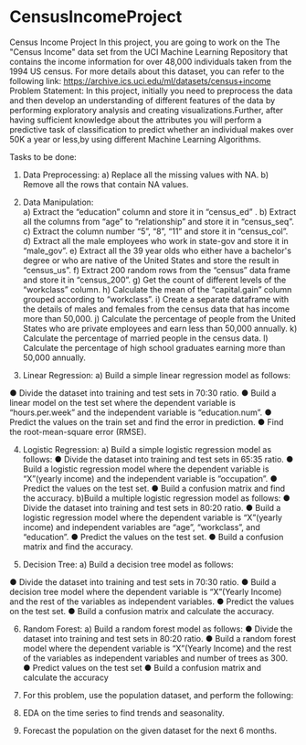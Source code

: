 # CensusIncomeProject

Census Income Project
In this project, you are going to work on the The "Census Income" data set from the UCI Machine Learning Repository that contains the income information for over 48,000 individuals taken from the 1994 US census.
For more details about this dataset, you can refer to the following link: https://archive.ics.uci.edu/ml/datasets/census+income
Problem Statement:
In this project, initially you need to preprocess the data and then develop an understanding of different features of the data by performing exploratory analysis and creating visualizations.Further, after having sufficient knowledge about the attributes you will perform a predictive task of classification to predict whether an individual makes over 50K a year or less,by using different Machine Learning Algorithms. 

 Tasks to be done:
1. Data Preprocessing:
a) Replace all the missing values with NA.
b) Remove all the rows that contain NA values. 

2. Data Manipulation:  
a) Extract the “education” column and store it in “census_ed” .
b) Extract all the columns from “age” to “relationship” and store it in “census_seq”.
c) Extract the column number “5”, “8”, “11” and store it in “census_col”.
d) Extract all the male employees who work in state-gov and store it in “male_gov”.
e) Extract all the 39 year olds who either have a bachelor's degree or who are native of the United States and store the result in “census_us”.
f) Extract 200 random rows from the “census” data frame and store it in “census_200”.
g) Get the count of different levels of the “workclass” column.
h) Calculate the mean of the “capital.gain” column grouped according to “workclass”.
i) Create a separate dataframe with the details of males and females from the census data that has income more than 50,000. 
j) Calculate the percentage of people from the United States who are private employees and earn less than 50,000 annually. 
k) Calculate the percentage of married people in the census data.
l) Calculate the percentage of high school graduates earning more than 50,000 annually. 
 
3. Linear Regression:
a) Build a simple linear regression model as follows:

●	Divide the dataset into training and test sets in 70:30 ratio.
●	Build a linear model on the test set where the dependent variable is “hours.per.week” and the independent variable is “education.num”.
●	Predict the values on the train set and find the error in prediction. 
●	Find the root-mean-square error (RMSE).
 
4. Logistic Regression:
 a) Build a simple logistic regression model as follows:
●	Divide the dataset into training and test sets in 65:35 ratio.
●	Build a logistic regression model where the dependent variable is “X”(yearly income) and the independent variable is “occupation”.
●	Predict the values on the test set.
●	Build a confusion matrix and find the accuracy.
b)Build a multiple logistic regression model as follows:
●	Divide the dataset into training and test sets in 80:20 ratio.
●	Build a logistic regression model where the dependent variable is “X”(yearly income) and independent variables are “age”, “workclass”, and “education”.
●	Predict the values on the test set.
●	Build a confusion matrix and find the accuracy.

5. Decision Tree:
a) Build a decision tree model as follows:

●	Divide the dataset into training and test sets in 70:30 ratio.
●	Build a decision tree model where the dependent variable is “X”(Yearly Income) and the rest of the variables as independent variables.
●	Predict the values on the test set.
●	Build a confusion matrix and calculate the accuracy.
 
6. Random Forest:
 a) Build a random forest model as follows:
●	Divide the dataset into training and test sets in 80:20 ratio.
●	Build a random forest model where the dependent variable is “X”(Yearly Income) and the rest of the variables as independent variables and number of trees as 300.
●	Predict values on the test set
●	Build a confusion matrix and calculate the accuracy

7. For this problem, use the population dataset, and perform the following:
1.	EDA on the time series to find trends and seasonality.
2.	Forecast the population on the given dataset for the next 6 months. 
